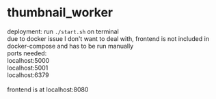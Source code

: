 # thumbnail_worker

deployment: run `./start.sh` on terminal <br />
due to docker issue I don't want to deal with, frontend is not included in docker-compose and has to be run manually <br />
ports needed: <br />
localhost:5000 <br />
localhost:5001 <br />
localhost:6379 <br />
<br />
frontend is at localhost:8080
